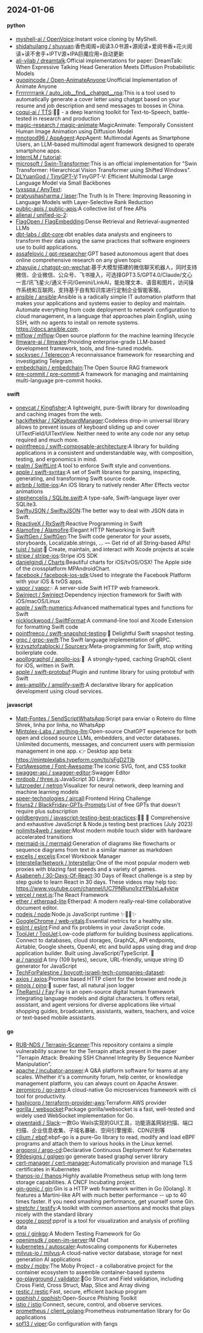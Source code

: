 ## 2024-01-06

#### python
* [myshell-ai / OpenVoice](https://github.com/myshell-ai/OpenVoice):Instant voice cloning by MyShell.
* [shidahuilang / shuyuan](https://github.com/shidahuilang/shuyuan):香色闺阁+阅读3.0书源+源阅读+爱阅书香+花火阅读+读不舍手+IPTV源+IPA巨魔应用=自动更新
* [ali-vilab / dreamtalk](https://github.com/ali-vilab/dreamtalk):Official implementations for paper: DreamTalk: When Expressive Talking Head Generation Meets Diffusion Probabilistic Models
* [guoqincode / Open-AnimateAnyone](https://github.com/guoqincode/Open-AnimateAnyone):Unofficial Implementation of Animate Anyone
* [Frrrrrrrrank / auto_job__find__chatgpt__rpa](https://github.com/Frrrrrrrrank/auto_job__find__chatgpt__rpa):This is a tool used to automatically generate a cover letter using chatgpt based on your resume and job description and send messages to bosses in China.
* [coqui-ai / TTS](https://github.com/coqui-ai/TTS):🐸💬 - a deep learning toolkit for Text-to-Speech, battle-tested in research and production
* [magic-research / magic-animate](https://github.com/magic-research/magic-animate):MagicAnimate: Temporally Consistent Human Image Animation using Diffusion Model
* [mnotgod96 / AppAgent](https://github.com/mnotgod96/AppAgent):AppAgent: Multimodal Agents as Smartphone Users, an LLM-based multimodal agent framework designed to operate smartphone apps.
* [InternLM / tutorial](https://github.com/InternLM/tutorial):
* [microsoft / Swin-Transformer](https://github.com/microsoft/Swin-Transformer):This is an official implementation for "Swin Transformer: Hierarchical Vision Transformer using Shifted Windows".
* [DLYuanGod / TinyGPT-V](https://github.com/DLYuanGod/TinyGPT-V):TinyGPT-V: Efficient Multimodal Large Language Model via Small Backbones
* [tyxsspa / AnyText](https://github.com/tyxsspa/AnyText):
* [pratyushasharma / laser](https://github.com/pratyushasharma/laser):The Truth Is In There: Improving Reasoning in Language Models with Layer-Selective Rank Reduction
* [public-apis / public-apis](https://github.com/public-apis/public-apis):A collective list of free APIs
* [allenai / unified-io-2](https://github.com/allenai/unified-io-2):
* [FlagOpen / FlagEmbedding](https://github.com/FlagOpen/FlagEmbedding):Dense Retrieval and Retrieval-augmented LLMs
* [dbt-labs / dbt-core](https://github.com/dbt-labs/dbt-core):dbt enables data analysts and engineers to transform their data using the same practices that software engineers use to build applications.
* [assafelovic / gpt-researcher](https://github.com/assafelovic/gpt-researcher):GPT based autonomous agent that does online comprehensive research on any given topic
* [zhayujie / chatgpt-on-wechat](https://github.com/zhayujie/chatgpt-on-wechat):基于大模型搭建的微信聊天机器人，同时支持微信、企业微信、公众号、飞书接入，可选择GPT3.5/GPT4.0/Claude/文心一言/讯飞星火/通义千问/Gemini/LinkAI，能处理文本、语音和图片，访问操作系统和互联网，支持基于自有知识库进行定制企业智能客服。
* [ansible / ansible](https://github.com/ansible/ansible):Ansible is a radically simple IT automation platform that makes your applications and systems easier to deploy and maintain. Automate everything from code deployment to network configuration to cloud management, in a language that approaches plain English, using SSH, with no agents to install on remote systems. https://docs.ansible.com.
* [mlflow / mlflow](https://github.com/mlflow/mlflow):Open source platform for the machine learning lifecycle
* [llmware-ai / llmware](https://github.com/llmware-ai/llmware):Providing enterprise-grade LLM-based development framework, tools, and fine-tuned models.
* [sockysec / Telerecon](https://github.com/sockysec/Telerecon):A reconnaissance framework for researching and investigating Telegram.
* [embedchain / embedchain](https://github.com/embedchain/embedchain):The Open Source RAG framework
* [pre-commit / pre-commit](https://github.com/pre-commit/pre-commit):A framework for managing and maintaining multi-language pre-commit hooks.

#### swift
* [onevcat / Kingfisher](https://github.com/onevcat/Kingfisher):A lightweight, pure-Swift library for downloading and caching images from the web.
* [hackiftekhar / IQKeyboardManager](https://github.com/hackiftekhar/IQKeyboardManager):Codeless drop-in universal library allows to prevent issues of keyboard sliding up and cover UITextField/UITextView. Neither need to write any code nor any setup required and much more.
* [pointfreeco / swift-composable-architecture](https://github.com/pointfreeco/swift-composable-architecture):A library for building applications in a consistent and understandable way, with composition, testing, and ergonomics in mind.
* [realm / SwiftLint](https://github.com/realm/SwiftLint):A tool to enforce Swift style and conventions.
* [apple / swift-syntax](https://github.com/apple/swift-syntax):A set of Swift libraries for parsing, inspecting, generating, and transforming Swift source code.
* [airbnb / lottie-ios](https://github.com/airbnb/lottie-ios):An iOS library to natively render After Effects vector animations
* [stephencelis / SQLite.swift](https://github.com/stephencelis/SQLite.swift):A type-safe, Swift-language layer over SQLite3.
* [SwiftyJSON / SwiftyJSON](https://github.com/SwiftyJSON/SwiftyJSON):The better way to deal with JSON data in Swift.
* [ReactiveX / RxSwift](https://github.com/ReactiveX/RxSwift):Reactive Programming in Swift
* [Alamofire / Alamofire](https://github.com/Alamofire/Alamofire):Elegant HTTP Networking in Swift
* [SwiftGen / SwiftGen](https://github.com/SwiftGen/SwiftGen):The Swift code generator for your assets, storyboards, Localizable.strings, … — Get rid of all String-based APIs!
* [tuist / tuist](https://github.com/tuist/tuist):🚀 Create, maintain, and interact with Xcode projects at scale
* [stripe / stripe-ios](https://github.com/stripe/stripe-ios):Stripe iOS SDK
* [danielgindi / Charts](https://github.com/danielgindi/Charts):Beautiful charts for iOS/tvOS/OSX! The Apple side of the crossplatform MPAndroidChart.
* [facebook / facebook-ios-sdk](https://github.com/facebook/facebook-ios-sdk):Used to integrate the Facebook Platform with your iOS & tvOS apps.
* [vapor / vapor](https://github.com/vapor/vapor):💧 A server-side Swift HTTP web framework.
* [Swinject / Swinject](https://github.com/Swinject/Swinject):Dependency injection framework for Swift with iOS/macOS/Linux
* [apple / swift-numerics](https://github.com/apple/swift-numerics):Advanced mathematical types and functions for Swift
* [nicklockwood / SwiftFormat](https://github.com/nicklockwood/SwiftFormat):A command-line tool and Xcode Extension for formatting Swift code
* [pointfreeco / swift-snapshot-testing](https://github.com/pointfreeco/swift-snapshot-testing):📸 Delightful Swift snapshot testing.
* [grpc / grpc-swift](https://github.com/grpc/grpc-swift):The Swift language implementation of gRPC.
* [krzysztofzablocki / Sourcery](https://github.com/krzysztofzablocki/Sourcery):Meta-programming for Swift, stop writing boilerplate code.
* [apollographql / apollo-ios](https://github.com/apollographql/apollo-ios):📱  A strongly-typed, caching GraphQL client for iOS, written in Swift.
* [apple / swift-protobuf](https://github.com/apple/swift-protobuf):Plugin and runtime library for using protobuf with Swift
* [aws-amplify / amplify-swift](https://github.com/aws-amplify/amplify-swift):A declarative library for application development using cloud services.

#### javascript
* [Matt-Fontes / SendScriptWhatsApp](https://github.com/Matt-Fontes/SendScriptWhatsApp):Script para enviar o Roteiro do filme Shrek, linha por linha, no WhatsApp
* [Mintplex-Labs / anything-llm](https://github.com/Mintplex-Labs/anything-llm):Open-source ChatGPT experience for both open and closed source LLMs, embedders, and vector databases. Unlimited documents, messages, and concurrent users with permission management in one app. 👉 Desktop app beta: https://mintplexlabs.typeform.com/to/sFgD2TIb
* [FortAwesome / Font-Awesome](https://github.com/FortAwesome/Font-Awesome):The iconic SVG, font, and CSS toolkit
* [swagger-api / swagger-editor](https://github.com/swagger-api/swagger-editor):Swagger Editor
* [mrdoob / three.js](https://github.com/mrdoob/three.js):JavaScript 3D Library.
* [lutzroeder / netron](https://github.com/lutzroeder/netron):Visualizer for neural network, deep learning and machine learning models
* [speer-technologies / aircall](https://github.com/speer-technologies/aircall):Frontend Hiring Challenge
* [friuns2 / BlackFriday-GPTs-Prompts](https://github.com/friuns2/BlackFriday-GPTs-Prompts):List of free GPTs that doesn't require plus subscription
* [goldbergyoni / javascript-testing-best-practices](https://github.com/goldbergyoni/javascript-testing-best-practices):📗🌐 🚢 Comprehensive and exhaustive JavaScript & Node.js testing best practices (July 2023)
* [nolimits4web / swiper](https://github.com/nolimits4web/swiper):Most modern mobile touch slider with hardware accelerated transitions
* [mermaid-js / mermaid](https://github.com/mermaid-js/mermaid):Generation of diagrams like flowcharts or sequence diagrams from text in a similar manner as markdown
* [exceljs / exceljs](https://github.com/exceljs/exceljs):Excel Workbook Manager
* [InterstellarNetwork / Interstellar](https://github.com/InterstellarNetwork/Interstellar):One of the most popular modern web proxies with blazing fast speeds and a variety of games.
* [Asabeneh / 30-Days-Of-React](https://github.com/Asabeneh/30-Days-Of-React):30 Days of React challenge is a step by step guide to learn React in 30 days. These videos may help too: https://www.youtube.com/channel/UC7PNRuno1rzYPb1xLa4yktw
* [vercel / next.js](https://github.com/vercel/next.js):The React Framework
* [ether / etherpad-lite](https://github.com/ether/etherpad-lite):Etherpad: A modern really-real-time collaborative document editor.
* [nodejs / node](https://github.com/nodejs/node):Node.js JavaScript runtime ✨🐢🚀✨
* [GoogleChrome / web-vitals](https://github.com/GoogleChrome/web-vitals):Essential metrics for a healthy site.
* [eslint / eslint](https://github.com/eslint/eslint):Find and fix problems in your JavaScript code.
* [ToolJet / ToolJet](https://github.com/ToolJet/ToolJet):Low-code platform for building business applications. Connect to databases, cloud storages, GraphQL, API endpoints, Airtable, Google sheets, OpenAI, etc and build apps using drag and drop application builder. Built using JavaScript/TypeScript. 🚀
* [ai / nanoid](https://github.com/ai/nanoid):A tiny (109 bytes), secure, URL-friendly, unique string ID generator for JavaScript
* [TechForPalestine / boycott-israeli-tech-companies-dataset](https://github.com/TechForPalestine/boycott-israeli-tech-companies-dataset):
* [axios / axios](https://github.com/axios/axios):Promise based HTTP client for the browser and node.js
* [pinojs / pino](https://github.com/pinojs/pino):🌲 super fast, all natural json logger
* [TheRamU / Fay](https://github.com/TheRamU/Fay):Fay is an open-source digital human framework integrating language models and digital characters. It offers retail, assistant, and agent versions for diverse applications like virtual shopping guides, broadcasters, assistants, waiters, teachers, and voice or text-based mobile assistants.

#### go
* [RUB-NDS / Terrapin-Scanner](https://github.com/RUB-NDS/Terrapin-Scanner):This repository contains a simple vulnerability scanner for the Terrapin attack present in the paper "Terrapin Attack: Breaking SSH Channel Integrity By Sequence Number Manipulation".
* [apache / incubator-answer](https://github.com/apache/incubator-answer):A Q&A platform software for teams at any scales. Whether it's a community forum, help center, or knowledge management platform, you can always count on Apache Answer.
* [zeromicro / go-zero](https://github.com/zeromicro/go-zero):A cloud-native Go microservices framework with cli tool for productivity.
* [hashicorp / terraform-provider-aws](https://github.com/hashicorp/terraform-provider-aws):Terraform AWS provider
* [gorilla / websocket](https://github.com/gorilla/websocket):Package gorilla/websocket is a fast, well-tested and widely used WebSocket implementation for Go.
* [qiwentaidi / Slack](https://github.com/qiwentaidi/Slack):一款Go Wails实现的GUI工具，功能涵盖网站扫描、端口扫描、企业信息收集、子域名暴破、空间引擎搜索、CDN识别等
* [cilium / ebpf](https://github.com/cilium/ebpf):ebpf-go is a pure-Go library to read, modify and load eBPF programs and attach them to various hooks in the Linux kernel.
* [argoproj / argo-cd](https://github.com/argoproj/argo-cd):Declarative Continuous Deployment for Kubernetes
* [99designs / gqlgen](https://github.com/99designs/gqlgen):go generate based graphql server library
* [cert-manager / cert-manager](https://github.com/cert-manager/cert-manager):Automatically provision and manage TLS certificates in Kubernetes
* [thanos-io / thanos](https://github.com/thanos-io/thanos):Highly available Prometheus setup with long term storage capabilities. A CNCF Incubating project.
* [gin-gonic / gin](https://github.com/gin-gonic/gin):Gin is a HTTP web framework written in Go (Golang). It features a Martini-like API with much better performance -- up to 40 times faster. If you need smashing performance, get yourself some Gin.
* [stretchr / testify](https://github.com/stretchr/testify):A toolkit with common assertions and mocks that plays nicely with the standard library
* [google / pprof](https://github.com/google/pprof):pprof is a tool for visualization and analysis of profiling data
* [onsi / ginkgo](https://github.com/onsi/ginkgo):A Modern Testing Framework for Go
* [openimsdk / open-im-server](https://github.com/openimsdk/open-im-server):IM Chat
* [kubernetes / autoscaler](https://github.com/kubernetes/autoscaler):Autoscaling components for Kubernetes
* [milvus-io / milvus](https://github.com/milvus-io/milvus):A cloud-native vector database, storage for next generation AI applications
* [moby / moby](https://github.com/moby/moby):The Moby Project - a collaborative project for the container ecosystem to assemble container-based systems
* [go-playground / validator](https://github.com/go-playground/validator):💯Go Struct and Field validation, including Cross Field, Cross Struct, Map, Slice and Array diving
* [restic / restic](https://github.com/restic/restic):Fast, secure, efficient backup program
* [gophish / gophish](https://github.com/gophish/gophish):Open-Source Phishing Toolkit
* [istio / istio](https://github.com/istio/istio):Connect, secure, control, and observe services.
* [prometheus / client_golang](https://github.com/prometheus/client_golang):Prometheus instrumentation library for Go applications
* [spf13 / viper](https://github.com/spf13/viper):Go configuration with fangs
